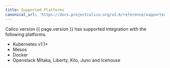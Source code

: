 ```yaml
---
title: Supported Platforms
canonical_url: 'https://docs.projectcalico.org/v2.6/reference/supported-platforms'
---
```


Calico version {{ page.version }} has supported integration with the following platforms.

-  Kubernetes v1.1+
-  Mesos
-  Docker
-  Openstack Mitaka, Liberty, Kilo, Juno and Icehouse
